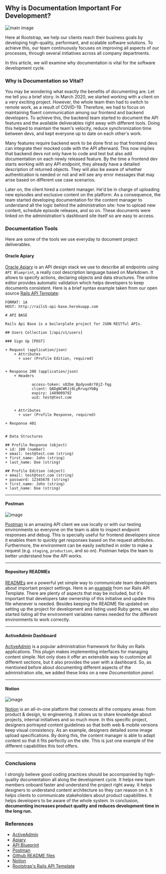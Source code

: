 ## Why is Documentation Important For Development?

![main image](images/why_documenting_matters.jpg)


Here at Rootstrap, we help our clients reach their business goals by developing high-quality, performant, and scalable software solutions. To achieve this, our team continuously focuses on improving all aspects of our processes, through several initiatives across all company departments.

In this article, we will examine why documentation is vital for the software development cycle.

### Why is Documentation so Vital?

You may be wondering what exactly the benefits of documenting are. Let me tell you a brief story. In March 2020, we started working with a client on a very exciting project. However, the whole team then had to switch to remote work, as a result of COVID-19. Therefore, we had to focus on maintaining fluent communication among our frontend and backend developers. To achieve this, the backend team started to document the API features and the available deliverables right away with different tools. Doing this helped to maintain the team's velocity, reduce synchronization time between devs, and kept everyone up to date on each other's work.

Many features require backend work to be done first so that frontend devs can integrate their mocked code with the API afterward. This now implies that backend devs not only have to code and test but also add documentation on each newly released feature. By the time a frontend dev starts working with any API endpoint, they already have a detailed description of returned objects. They will also be aware of whether authentication is needed or not and will see any error messages that may arise based on different use case scenarios.

Later on, the client hired a content manager. He'd be in charge of uploading new episodes and exclusive content on the platform. As a consequence, the team started developing documentation for the content manager to understand all the logic behind the administration site: how to upload new content, schedule episode releases, and so on. These documents were linked on the administration's dashboard site itself so are easy to access.

### **Documentation Tools**

Here are some of the tools we use everyday to document project deliverables.

#### **Oracle Apiary**
[Oracle Apiary](https://apiary.io/) is an API design stack we use to describe all endpoints using `API Blueprint`, a really cool description language based on Markdown. It allows to specify actions, declaring objects and data structures. The online editor provides automatic validation which helps developers to keep documents consistent. Here is a brief syntax example taken from our open source [Rails API Template](https://github.com/rootstrap/rails_api_base):

```apib
FORMAT: 1A
HOST: http://rails5-api-base.herokuapp.com

# API BASE

Rails Api Base is a boilerplate project for JSON RESTful APIs.

## Users Collection [/api/v1/users]

### Sign Up [POST]

+ Request (application/json)
    + Attributes
      + user (Profile Edition, required)


+ Response 200 (application/json)
    + Headers

            access-token: sO2bm_Bpdyoo8r78jZ-fqg
            client: QADgNCWRJj0LyRruqzYbBg
            expiry: 1489009792
            uid: test@test.com


    + Attributes
      + user (Profile Response, required)

+ Response 401


# Data Structures

## Profile Response (object)
+ id: 100 (number)
+ email: test@test.com (string)
+ first_name: John (string)
+ last_name: Doe (string)

## Profile Edition (object)
+ email: test@test.com (string)
+ password: 12345678 (string)
+ first_name: John (string)
+ last_name: Doe (string)
```

---

#### **Postman**

![image](images/postman.jpg)

[Postman](https://www.postman.com/) is an amazing API client we use locally or with our testing environments so everyone on the team is able to inspect endpoint responses and debug. This is specially useful for frontend developers since it enables them to quickly get responses based on the request attributes. Furthermore, the environment can be easily switched in order to make a request (e.g. `staging`, `production`, and so on). Postman helps the team to better understand how the API works.

---

#### **Repository READMEs**
[READMEs](https://docs.github.com/en/github/creating-cloning-and-archiving-repositories/about-readmes) are a powerful yet simple way to communicate team developers about important project settings. Here is an [example](https://github.com/rootstrap/rails_api_base) from our Rails API Template. There are plenty of aspects that may be included, but it's important that developers take ownership of this initiative and update this file whenever is needed. Besides keeping the README file updated on setting up the project for development and listing used Ruby gems, we also started listing all the environment variables names needed for the different environments to work correctly.

---

#### **ActiveAdmin Dashboard**
[ActiveAdmin](https://activeadmin.info/) is a popular administration framework for Ruby on Rails applications. This plugin makes implementing interfaces for managing content simple. Not only does it offer an extensible way to customize all different sections, but it also provides the user with a dashboard. So, as mentioned before about documenting different aspects of the administration site, we added these links on a new *Documentation panel*.

---

#### **Notion**

![image](images/notion-template-05.png)

[Notion](https://www.notion.so/product) is an all-in-one platform that connects all the company areas: from product & design, to engineering. It allows us to share knowledge about projects, internal initiatives and so much more. In this specific project, designers portrayed content guidelines so that both web & mobile versions keep visual consistency. As an example, designers detailed some image upload specifications. By doing this, the content manager is able to adapt content so that it fits perfectly on the site. This is just one example of the different capabilities this tool offers.

---

### **Conclusions**

I strongly believe good coding practices should be accompanied by high-quality documentation all along the development cycle. It helps new team members onboard faster and understand the project right away. It helps designers to understand content architecture so they can reason on it. It helps clients to communicate stakeholders about product capabilities. It helps developers to be aware of the whole system. In conclusion, **documenting increases product quality and reduces development time in the long run.**

### **References**

- [ActiveAdmin](https://activeadmin.info/)
- [Apiary](https://apiary.io/)
- [API Blueprint](https://apiblueprint.org/)
- [Postman](https://www.postman.com/)
- [Github README files](https://docs.github.com/en/github/creating-cloning-and-archiving-repositories/about-readmes)
- [Notion](https://www.notion.so/product)
- [Rootstrap's Rails API Template](https://github.com/rootstrap/rails_api_base)
